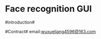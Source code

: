 Face recognition GUI
=======================================
#introduction#

#Contract#
email:wuxueliang4596@163.com